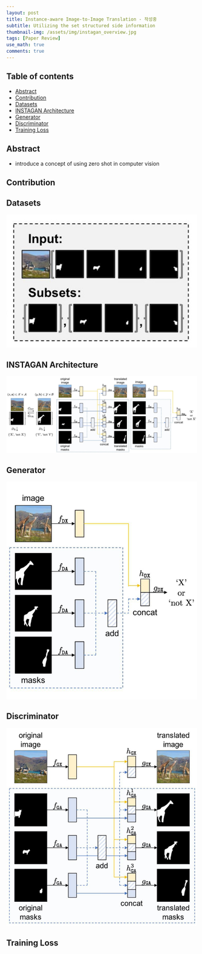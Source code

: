 ```yaml
---
layout: post
title: Instance-aware Image-to-Image Translation - 작성중  
subtitle: Utilizing the set structured side information  
thumbnail-img: /assets/img/instagan_overview.jpg 
tags: [Paper Review]
use_math: true
comments: true
---
```


## Table of contents
- [Abstract](#abstract)  
- [Contribution](#contribution)  
- [Datasets](#datasets)  
- [INSTAGAN Architecture](#instagan-architecture)  
- [Generator](#generator)  
- [Discriminator](#discriminator)  
- [Training Loss](#training-loss)  

## Abstract  
- introduce a concept of using zero shot in computer vision


## Contribution  


## Datasets  
<center>
<img src="/assets/img/instagan-datasets.jpg" alt="Component model visualisation">
</center>  


## INSTAGAN Architecture  
<center>
<img src="/assets/img/instagan-architecture.png" alt="Component model visualisation">
</center>  

## Generator  
<center>
<img src="/assets/img/instagan-generator.jpg" alt="Component model visualisation">
</center>  

## Discriminator  
<center>
<img src="/assets/img/instagan-discriminator.jpg" alt="Component model visualisation">
</center>  

## Training Loss  
